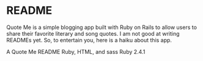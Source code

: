 # README

Quote Me is a simple blogging app built with Ruby on Rails to allow users to share their favorite literary and song quotes.
I am not good at writing READMEs yet. So, to entertain you, here is a haiku about this app.


A Quote Me README
Ruby, HTML, and sass
Ruby 2.4.1


